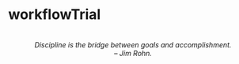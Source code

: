 # workflowTrial
<!-- QUOTE:START -->
<p align="center"><br><i>Discipline is the bridge between goals and accomplishment.</i><br><i>– Jim Rohn.</i><br></p>
<!-- QUOTE:END -->

